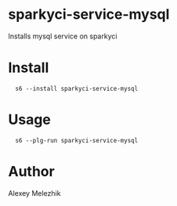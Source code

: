 # sparkyci-service-mysql

Installs mysql service on sparkyci

# Install

      s6 --install sparkyci-service-mysql

# Usage

      s6 --plg-run sparkyci-service-mysql

# Author

Alexey Melezhik
